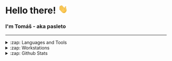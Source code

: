 # Hello there! <img src="https://raw.githubusercontent.com/pasleto/pasleto/master/wave.gif" width="30px">

### I'm Tomáš - aka pasleto

---

<details>
  <summary>:zap: Languages and Tools</summary>
  <br />
  <p align="center">
    <img align="left" alt="Windows" width="26px" src="https://cdn.jsdelivr.net/npm/simple-icons@3.7.0/icons/windows.svg" />
    <img align="left" alt="MacOS" width="26px" src="https://cdn.jsdelivr.net/npm/simple-icons@3.7.0/icons/apple.svg" />
    <img align="left" alt="Cisco" width="26px" src="https://cdn.jsdelivr.net/npm/simple-icons@3.7.0/icons/cisco.svg" />
    <img align="left" alt="Linux" width="26px" src="https://cdn.jsdelivr.net/npm/simple-icons@3.7.0/icons/linux.svg" />
    <img align="left" alt="Home Assistant" width="26px" src="https://cdn.jsdelivr.net/npm/simple-icons@3.7.0/icons/homeassistant.svg" />
    <img align="left" alt="Visual Studio Code" width="26px" src="https://cdn.jsdelivr.net/npm/simple-icons@3.7.0/icons/visualstudiocode.svg" />
    <img align="left" alt="React" width="26px" src="https://cdn.jsdelivr.net/npm/simple-icons@3.7.0/icons/react.svg" />
    <img align="left" alt="Node.js" width="26px" src="https://cdn.jsdelivr.net/npm/simple-icons@3.7.0/icons/node-dot-js.svg" />
    <img align="left" alt="SQL" width="26px" src="https://raw.githubusercontent.com/github/explore/80688e429a7d4ef2fca1e82350fe8e3517d3494d/topics/sql/sql.png" />
    <img align="left" alt="MongoDB" width="26px" src="https://raw.githubusercontent.com/github/explore/80688e429a7d4ef2fca1e82350fe8e3517d3494d/topics/mongodb/mongodb.png" />
    <img align="left" alt="Git" width="26px" src="https://cdn.jsdelivr.net/npm/simple-icons@3.7.0/icons/git.svg" />
    <img align="left" alt="GitHub" width="26px" src="https://cdn.jsdelivr.net/npm/simple-icons@3.7.0/icons/github.svg" />
    <img align="left" alt="Terminal" width="26px" src="https://raw.githubusercontent.com/github/explore/80688e429a7d4ef2fca1e82350fe8e3517d3494d/topics/terminal/terminal.png" />
  </p>
  <br />
</details>

<details>
  <summary>:zap: Workstations</summary>
  <br />
  
  | Desktop | Laptops |
  | --- | --- |
  | <ul><li>Intel Core Ultra 7 265K</li><li>2x 48GB DDR5 6400MHz CL32</li><li>MSI GeForce RTX 4090 SUPRIM X 24G</li><li>RAID5 5x Samsung 990 Pro 1TB</li><li>RAID5 4x Samsung 870 Evo 1TB</li><li>Windows 11 Pro</li><li>AOC G2590PX / AOC I2490PXQU</li></ul>| <ul><li>Apple Macbook Pro 13" 2018 4TB with TouchBar</li><ul><li>Intel Core i5 / 16GB RAM / 256GB</li><li>MacOS Sequoia</li></ul><li>Dell Precision 5560</li><ul><li>Intel Core i7-11850H / 64GB DDR4 / NVIDIA T1200</li><li>RAID1 2x1TB Samsung 990 Pro</li><li>Windows 11 Enterprise</li><li>HP Z32 4K UHD / 2x HP 527PQ QHD</li></ul></ul> |

</details>

<details>
  <summary>:zap: Github Stats</summary>
  <br />
  <p align="center">
    <img alt="pasleto's Github Stats" src="https://github-readme-stats.vercel.app/api?username=pasleto&count_private=true&show_icons=true&include_all_commits=true&hide=contribs" />
    <img alt="pasleto's Most Used Languages" src="https://github-readme-stats.vercel.app/api/top-langs/?username=pasleto&layout=compact" />
  </p>
  <br />
</details>
